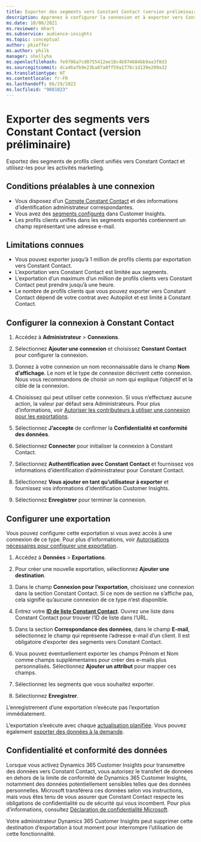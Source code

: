 ```yaml
---
title: Exporter des segments vers Constant Contact (version préliminaire)
description: Apprenez à configurer la connexion et à exporter vers Constant Contact.
ms.date: 10/08/2021
ms.reviewer: mhart
ms.subservice: audience-insights
ms.topic: conceptual
author: pkieffer
ms.author: philk
manager: shellyha
ms.openlocfilehash: fe9706a7cd0755412ee18c4b974684bb9aa3f8d3
ms.sourcegitcommit: dca46afb9e23ba87a0ff59a1776c1d139e209a32
ms.translationtype: HT
ms.contentlocale: fr-FR
ms.lasthandoff: 06/29/2022
ms.locfileid: "9081023"
---
```

# <a name="export-segments-to-constant-contact-preview"></a>Exporter des segments vers Constant Contact (version préliminaire)

Exportez des segments de profils client unifiés vers Constant Contact et utilisez-les pour les activités marketing. 

## <a name="prerequisites-for-a-connection"></a>Conditions préalables à une connexion

-   Vous disposez d’un [Compte Constant Contact](https://www.constantcontact.com/account-home) et des informations d’identification administrateur correspondantes.
-   Vous avez des [segments configurés](segments.md) dans Customer Insights.
-   Les profils clients unifiés dans les segments exportés contiennent un champ représentant une adresse e-mail.

## <a name="known-limitations"></a>Limitations connues

- Vous pouvez exporter jusqu’à 1 million de profils clients par exportation vers Constant Contact.
- L’exportation vers Constant Contact est limitée aux segments.
- L’exportation d’un maximum d’un million de profils clients vers Constant Contact peut prendre jusqu’à une heure. 
- Le nombre de profils clients que vous pouvez exporter vers Constant Contact dépend de votre contrat avec Autopilot et est limité à Constant Contact.

## <a name="set-up-connection-to-constant-contact"></a>Configurer la connexion à Constant Contact

1. Accédez à **Administrateur** > **Connexions**.

1. Sélectionnez **Ajouter une connexion** et choisissez **Constant Contact** pour configurer la connexion.

1. Donnez à votre connexion un nom reconnaissable dans le champ **Nom d’affichage**. Le nom et le type de connexion décrivent cette connexion. Nous vous recommandons de choisir un nom qui explique l’objectif et la cible de la connexion.

1. Choisissez qui peut utiliser cette connexion. Si vous n’effectuez aucune action, la valeur par défaut sera Administrateurs. Pour plus d’informations, voir [Autoriser les contributeurs à utiliser une connexion pour les exportations](connections.md#allow-contributors-to-use-a-connection-for-exports).

1. Sélectionnez **J’accepte** de confirmer la **Confidentialité et conformité des données**.

1. Sélectionnez **Connecter** pour initialiser la connexion à Constant Contact.

1. Sélectionnez **Authentification avec Constant Contact** et fournissez vos informations d’identification d’administrateur pour Constant Contact. 

1. Sélectionnez **Vous ajouter en tant qu’utilisateur à exporter** et fournissez vos informations d’identification Customer Insights.

1. Sélectionnez **Enregistrer** pour terminer la connexion.

## <a name="configure-an-export"></a>Configurer une exportation

Vous pouvez configurer cette exportation si vous avez accès à une connexion de ce type. Pour plus d’informations, voir [Autorisations nécessaires pour configurer une exportation](export-destinations.md#set-up-a-new-export).

1. Accédez à **Données** > **Exportations**.

1. Pour créer une nouvelle exportation, sélectionnez **Ajouter une destination**.

1. Dans le champ **Connexion pour l’exportation**, choisissez une connexion dans la section Constant Contact. Si ce nom de section ne s’affiche pas, cela signifie qu’aucune connexion de ce type n’est disponible.

1. Entrez votre [**ID de liste Constant Contact**](https://app.constantcontact.com/pages/contacts/ui#lists). Ouvrez une liste dans Constant Contact pour trouver l’ID de liste dans l’URL.

1. Dans la section **Correspondance des données**, dans le champ **E-mail**, sélectionnez le champ qui représente l’adresse e-mail d’un client. Il est obligatoire d’exporter des segments vers Constant Contact.

1. Vous pouvez éventuellement exporter les champs Prénom et Nom comme champs supplémentaires pour créer des e-mails plus personnalisés. Sélectionnez **Ajouter un attribut** pour mapper ces champs.

1. Sélectionnez les segments que vous souhaitez exporter.

1. Sélectionnez **Enregistrer**.

L’enregistrement d’une exportation n’exécute pas l’exportation immédiatement.

L’exportation s’exécute avec chaque [actualisation planifiée](system.md#schedule-tab). Vous pouvez également [exporter des données à la demande](export-destinations.md#run-exports-on-demand). 


## <a name="data-privacy-and-compliance"></a>Confidentialité et conformité des données

Lorsque vous activez Dynamics 365 Customer Insights pour transmettre des données vers Constant Contact, vous autorisez le transfert de données en dehors de la limite de conformité de Dynamics 365 Customer Insights, notamment des données potentiellement sensibles telles que des données personnelles. Microsoft transférera ces données selon vos instructions, mais vous êtes tenu de vous assurer que Constant Contact respecte les obligations de confidentialité ou de sécurité qui vous incombent. Pour plus d’informations, consultez [Déclaration de confidentialité Microsoft](https://go.microsoft.com/fwlink/?linkid=396732).

Votre administrateur Dynamics 365 Customer Insights peut supprimer cette destination d’exportation à tout moment pour interrompre l’utilisation de cette fonctionnalité.
